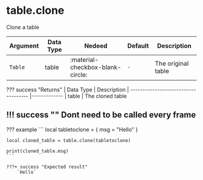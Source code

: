 # table.clone
Clone a table

| Argument              | Data Type                            | Nedeed                    | Default         | Description
| ----------------------| ------------------------------------ | ------------------------- |-----------------|-------------
| `Table`                | table | :material-checkbox-blank-circle: | `-` | The original table

??? success "Returns"
    | Data Type                            | Description
    | ------------------------------------ |-------------
    | table | The cloned table

!!! success ""
    Dont need to be called every frame
---
??? example
    ```
    local tabletoclone = {
        msg = "Hello"
    }

    local cloned_table = table.clone(tabletoclone)

    print(cloned_table.msg)
    ```

    ???+ success "Expected result"
        `Hello`
